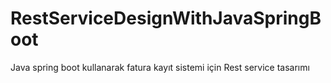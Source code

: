 # RestServiceDesignWithJavaSpringBoot
Java spring boot kullanarak fatura kayıt sistemi için Rest service tasarımı
